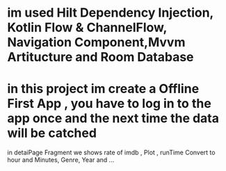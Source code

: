 # im used Hilt Dependency Injection, Kotlin Flow & ChannelFlow, Navigation Component,Mvvm Artitucture and Room Database  

# in this project im create a Offline First App , you have to log in to the app once and the next time the data will be catched

in detaiPage Fragment we shows rate of imdb , Plot , runTime Convert to hour and Minutes, Genre, Year and ...

